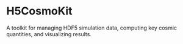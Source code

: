 # H5CosmoKit
A toolkit for managing HDF5 simulation data, computing key cosmic quantities, and visualizing results.
